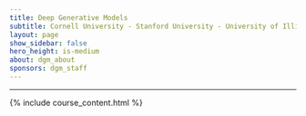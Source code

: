 ```yaml
---
title: Deep Generative Models
subtitle: Cornell University - Stanford University - University of Illinois Urbana-Champaign.
layout: page
show_sidebar: false
hero_height: is-medium
about: dgm_about
sponsors: dgm_staff
---
```


***

{% include course_content.html %}
